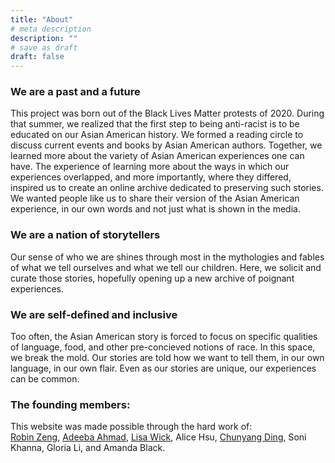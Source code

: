 ```yaml
---
title: "About"
# meta description
description: ""
# save as draft
draft: false
---
```


### We are a past and a future

This project was born out of the Black Lives Matter protests of 2020. During that summer, we realized that the first step to being anti-racist is to be educated on our Asian American history. We formed a reading circle to discuss current events and books by Asian American authors. Together, we learned more about the variety of Asian American experiences one can have. The experience of learning more about the ways in which our experiences overlapped, and more importantly, where they differed, inspired us to create an online archive dedicated to preserving such stories. We wanted people like us to share their version of the Asian American experience, in our own words and not just what is shown in the media.

### We are a nation of storytellers

Our sense of who we are shines through most in the mythologies and fables of what we tell ourselves and what we tell our children. Here, we solicit and curate those stories, hopefully opening up a new archive of poignant experiences.

### We are self-defined and inclusive

Too often, the Asian American story is forced to focus on specific qualities of language, food, and other pre-concieved notions of race. In this space, we break the mold. Our stories are told how we want to tell them, in our own language, in our own flair. Even as our stories are unique, our experiences can be common.

### The founding members: 
This website was made possible through the hard work of: <br> [Robin Zeng](https://www.robinzen.com), [Adeeba Ahmad](https://adeeba-ahmad.myportfolio.com), [Lisa Wick](https://www.linkedin.com/in/lisa-wick-412186107), Alice Hsu, [Chunyang Ding](https://www.chunyangding.com/), Soni Khanna, Gloria Li, and Amanda Black.
